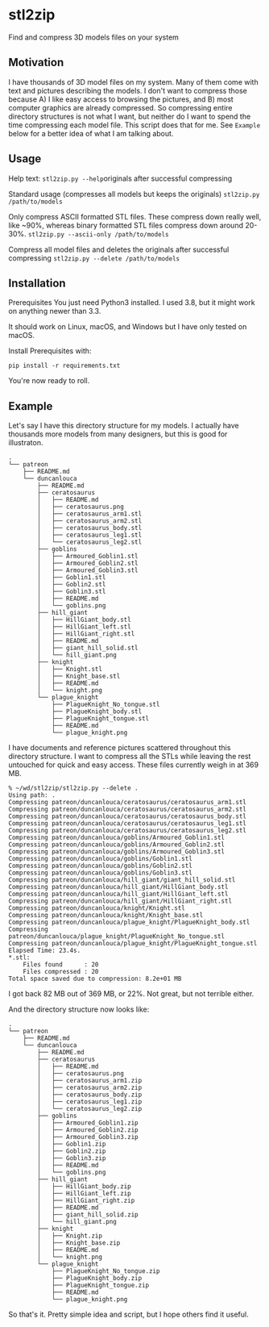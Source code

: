 # stl2zip
Find and compress 3D models files on your system

## Motivation
I have thousands of 3D model files on my system. Many of them come with
text and pictures describing the models. I don't want to compress those because
A) I like easy access to browsing the pictures, and B) most computer graphics
are already compressed. So compressing entire directory structures is not what
I want, but neither do I want to spend the time compressing each model file.
This script does that for me. See `Example` below for a better idea of what I
am talking about.

## Usage
Help text:
`stl2zip.py --help`originals after successful compressing

Standard usage (compresses all models but keeps the originals)
`stl2zip.py /path/to/models`

Only compress ASCII formatted STL files. These compress down really well, like
~90%, whereas binary formatted STL files compress down around 20-30%.
`stl2zip.py --ascii-only /path/to/models`

Compress all model files and deletes the originals after successful compressing
`stl2zip.py --delete /path/to/models`

## Installation

Prerequisites
You just need Python3 installed.  I used 3.8, but it might work on anything
newer than 3.3.

It should work on Linux, macOS, and Windows but I have only tested on macOS.

Install Prerequisites with:
```
pip install -r requirements.txt
```

You're now ready to roll.

## Example
Let's say I have this directory structure for my models. I actually have
thousands more models from many designers, but this is good for illustraton.

```
.
└── patreon
    ├── README.md
    └── duncanlouca
        ├── README.md
        ├── ceratosaurus
        │   ├── README.md
        │   ├── ceratosaurus.png
        │   ├── ceratosaurus_arm1.stl
        │   ├── ceratosaurus_arm2.stl
        │   ├── ceratosaurus_body.stl
        │   ├── ceratosaurus_leg1.stl
        │   └── ceratosaurus_leg2.stl
        ├── goblins
        │   ├── Armoured_Goblin1.stl
        │   ├── Armoured_Goblin2.stl
        │   ├── Armoured_Goblin3.stl
        │   ├── Goblin1.stl
        │   ├── Goblin2.stl
        │   ├── Goblin3.stl
        │   ├── README.md
        │   └── goblins.png
        ├── hill_giant
        │   ├── HillGiant_body.stl
        │   ├── HillGiant_left.stl
        │   ├── HillGiant_right.stl
        │   ├── README.md
        │   ├── giant_hill_solid.stl
        │   └── hill_giant.png
        ├── knight
        │   ├── Knight.stl
        │   ├── Knight_base.stl
        │   ├── README.md
        │   └── knight.png
        └── plague_knight
            ├── PlagueKnight_No_tongue.stl
            ├── PlagueKnight_body.stl
            ├── PlagueKnight_tongue.stl
            ├── README.md
            └── plague_knight.png
```            

I have documents and reference pictures scattered throughout this directory
structure. I want to compress all the STLs while leaving the rest untouched for
quick and easy access. These files currently weigh in at 369 MB.

```
% ~/wd/stl2zip/stl2zip.py --delete .
Using path: .
Compressing patreon/duncanlouca/ceratosaurus/ceratosaurus_arm1.stl
Compressing patreon/duncanlouca/ceratosaurus/ceratosaurus_arm2.stl
Compressing patreon/duncanlouca/ceratosaurus/ceratosaurus_body.stl
Compressing patreon/duncanlouca/ceratosaurus/ceratosaurus_leg1.stl
Compressing patreon/duncanlouca/ceratosaurus/ceratosaurus_leg2.stl
Compressing patreon/duncanlouca/goblins/Armoured_Goblin1.stl
Compressing patreon/duncanlouca/goblins/Armoured_Goblin2.stl
Compressing patreon/duncanlouca/goblins/Armoured_Goblin3.stl
Compressing patreon/duncanlouca/goblins/Goblin1.stl
Compressing patreon/duncanlouca/goblins/Goblin2.stl
Compressing patreon/duncanlouca/goblins/Goblin3.stl
Compressing patreon/duncanlouca/hill_giant/giant_hill_solid.stl
Compressing patreon/duncanlouca/hill_giant/HillGiant_body.stl
Compressing patreon/duncanlouca/hill_giant/HillGiant_left.stl
Compressing patreon/duncanlouca/hill_giant/HillGiant_right.stl
Compressing patreon/duncanlouca/knight/Knight.stl
Compressing patreon/duncanlouca/knight/Knight_base.stl
Compressing patreon/duncanlouca/plague_knight/PlagueKnight_body.stl
Compressing patreon/duncanlouca/plague_knight/PlagueKnight_No_tongue.stl
Compressing patreon/duncanlouca/plague_knight/PlagueKnight_tongue.stl
Elapsed Time: 23.4s.
*.stl:
    Files found      : 20
    Files compressed : 20
Total space saved due to compression: 8.2e+01 MB
```

I got back 82 MB out of 369 MB, or 22%. Not great, but not terrible either.

And the directory structure now looks like:

```
.
└── patreon
    ├── README.md
    └── duncanlouca
        ├── README.md
        ├── ceratosaurus
        │   ├── README.md
        │   ├── ceratosaurus.png
        │   ├── ceratosaurus_arm1.zip
        │   ├── ceratosaurus_arm2.zip
        │   ├── ceratosaurus_body.zip
        │   ├── ceratosaurus_leg1.zip
        │   └── ceratosaurus_leg2.zip
        ├── goblins
        │   ├── Armoured_Goblin1.zip
        │   ├── Armoured_Goblin2.zip
        │   ├── Armoured_Goblin3.zip
        │   ├── Goblin1.zip
        │   ├── Goblin2.zip
        │   ├── Goblin3.zip
        │   ├── README.md
        │   └── goblins.png
        ├── hill_giant
        │   ├── HillGiant_body.zip
        │   ├── HillGiant_left.zip
        │   ├── HillGiant_right.zip
        │   ├── README.md
        │   ├── giant_hill_solid.zip
        │   └── hill_giant.png
        ├── knight
        │   ├── Knight.zip
        │   ├── Knight_base.zip
        │   ├── README.md
        │   └── knight.png
        └── plague_knight
            ├── PlagueKnight_No_tongue.zip
            ├── PlagueKnight_body.zip
            ├── PlagueKnight_tongue.zip
            ├── README.md
            └── plague_knight.png
```

So that's it.  Pretty simple idea and script, but I hope others find it useful.

